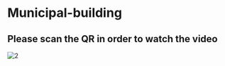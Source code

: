 # Municipal-building
## Please scan the QR in order to watch the video
![2](https://github.com/mohammadarchitect20/Municipal-building/assets/142441741/04fcd9d2-dd44-48d4-93d7-59f8ac5a22cf)
